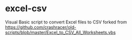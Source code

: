 # excel-csv
Visual Basic script to convert Excel files to CSV
forked from https://github.com/crashracer/old-scripts/blob/master/Excel_to_CSV_All_Worksheets.vbs
